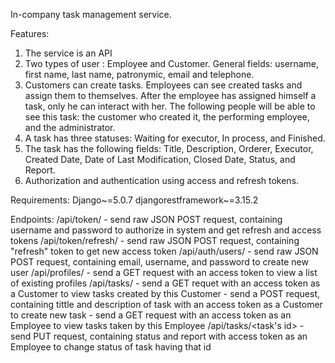 In-company task management service.

Features:
1. The service is an API
2. Two types of user : Employee and Customer. General fields: username, first name, last name, patronymic, email and telephone.
3. Customers can create tasks. Employees can see created tasks and assign them to themselves. After the employee has assigned himself a task,
only he can interact with her. The following people will be able to see this task: the customer who created it, the performing employee, and the administrator.
4. A task has three statuses: Waiting for executor, In process, and Finished.
5. The task has the following fields: Title, Description, Orderer, Executor, Created Date, Date of Last Modification, Closed Date, Status, and Report.
6. Authorization and authentication using access and refresh tokens.
   
Requirements:
Django~=5.0.7
djangorestframework~=3.15.2

Endpoints:
/api/token/ - send raw JSON POST request, containing username and password to authorize in system and get refresh and access tokens
/api/token/refresh/ - send raw JSON POST request, containing "refresh" token to get new access token
/api/auth/users/ - send raw JSON POST request, containing email, username, and password to create new user
/api/profiles/ - send a GET request with an access token to view a list of existing profiles
/api/tasks/ - send a GET requet with an access token as a Customer to view tasks created by this Customer
            - send a POST request, containing tittle and description of task with an access token as a Customer to create new task
            - send a GET request with an access token as an Employee to view tasks taken by this Employee
/api/tasks/<task's id> - send PUT request, containing status and report with access token as an Employee to change status of task having that id
